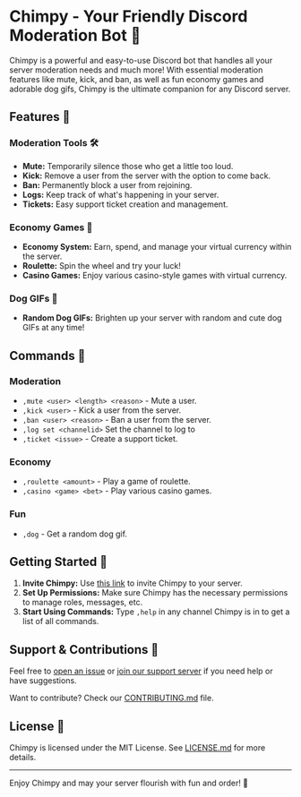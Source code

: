 # Chimpy - Your Friendly Discord Moderation Bot 🐒

Chimpy is a powerful and easy-to-use Discord bot that handles all your server moderation needs and much more! With essential moderation features like mute, kick, and ban, as well as fun economy games and adorable dog gifs, Chimpy is the ultimate companion for any Discord server.

## Features 🌟

### Moderation Tools 🛠️
- **Mute:** Temporarily silence those who get a little too loud.
- **Kick:** Remove a user from the server with the option to come back.
- **Ban:** Permanently block a user from rejoining.
- **Logs:** Keep track of what's happening in your server.
- **Tickets:** Easy support ticket creation and management.

### Economy Games 🎰
- **Economy System:** Earn, spend, and manage your virtual currency within the server.
- **Roulette:** Spin the wheel and try your luck!
- **Casino Games:** Enjoy various casino-style games with virtual currency.

### Dog GIFs 🐶
- **Random Dog GIFs:** Brighten up your server with random and cute dog GIFs at any time!

## Commands 📜

### Moderation
- `,mute <user> <length> <reason>` - Mute a user.
- `,kick <user>` - Kick a user from the server.
- `,ban <user> <reason>` - Ban a user from the server.
- `,log set <channelid>` Set the channel to log to
- `,ticket <issue>` - Create a support ticket.

### Economy
- `,roulette <amount>` - Play a game of roulette.
- `,casino <game> <bet>` - Play various casino games.

### Fun
- `,dog` - Get a random dog gif.

## Getting Started 🚀

1. **Invite Chimpy:** Use [this link](YOUR_INVITE_LINK_HERE) to invite Chimpy to your server.
2. **Set Up Permissions:** Make sure Chimpy has the necessary permissions to manage roles, messages, etc.
3. **Start Using Commands:** Type `,help` in any channel Chimpy is in to get a list of all commands.

## Support & Contributions 💖

Feel free to [open an issue](LINK_TO_ISSUES) or [join our support server](LINK_TO_SUPPORT_SERVER) if you need help or have suggestions.

Want to contribute? Check our [CONTRIBUTING.md](LINK_TO_CONTRIBUTING) file.

## License 📝

Chimpy is licensed under the MIT License. See [LICENSE.md](LINK_TO_LICENSE) for more details.

---

Enjoy Chimpy and may your server flourish with fun and order! 🎉
